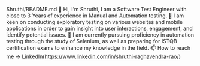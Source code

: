 Shruthi/README.md
👋 Hi, I’m Shruthi, I am a Software Test Engineer with close to 3 Years of experience in Manual and Automation testing.
👀 I am keen on conducting exploratory testing on various websites and mobile applications in order to gain insight into user interactions, engagement, and identify potential issues.
🌱 I am currently pursuing proficiency in automation testing through the study of Selenium, as well as preparing for ISTQB certification exams to enhance my knowledge in the field.
📫 How to reach me -> LinkedIn(https://www.linkedin.com/in/shruthi-raghavendra-rao/)
